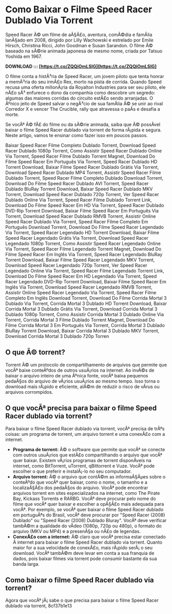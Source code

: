 
 
# Como Baixar o Filme Speed Racer Dublado Via Torrent
 
Speed Racer Ã© um filme de aÃ§Ã£o, aventura, comÃ©dia e famÃ­lia lanÃ§ado em 2008, dirigido por Lilly Wachowski e estrelado por Emile Hirsch, Christina Ricci, John Goodman e Susan Sarandon. O filme Ã© baseado na sÃ©rie animada japonesa de mesmo nome, criada por Tatsuo Yoshida em 1967.
 
**DOWNLOAD ::: [https://t.co/ZQQiOmLSIG](https://t.co/ZQQiOmLSIG)**


 
O filme conta a histÃ³ria de Speed Racer, um jovem piloto que tenta honrar a memÃ³ria do seu irmÃ£o Rex, morto na pista de corrida. Quando Speed recusa uma oferta milionÃ¡ria da Royalton Industries para ser seu piloto, ele nÃ£o sÃ³ enfurece o dono da companhia como descobre um segredo: algumas das maiores corridas do circuito estÃ£o sendo arranjadas. O Ãºnico jeito de Speed salvar o negÃ³cio de sua famÃ­lia Ã© se unir ao rival Corredor X e vencer The Crucible, rally que atravessa o paÃ­s e desafia a morte.
 
Se vocÃª Ã© fÃ£ do filme ou da sÃ©rie animada, saiba que Ã© possÃ­vel baixar o filme Speed Racer dublado via torrent de forma rÃ¡pida e segura. Neste artigo, vamos te ensinar como fazer isso em poucos passos.
 
Baixar Speed Racer Filme Completo Dublado Torrent,  Download Speed Racer Dublado 1080p Torrent,  Como Assistir Speed Racer Dublado Online Via Torrent,  Speed Racer Filme Dublado Torrent Magnet,  Download Do Filme Speed Racer Em Português Via Torrent,  Speed Racer Dublado HD Torrent Download,  Baixar Filme Speed Racer Dublado Grátis Via Torrent,  Download Speed Racer Dublado MP4 Torrent,  Assistir Speed Racer Filme Dublado Torrent,  Speed Racer Filme Completo Dublado Download Torrent,  Download Do Filme Speed Racer Dublado AVI Torrent,  Speed Racer Dublado BluRay Torrent Download,  Baixar Speed Racer Dublado MKV Torrent,  Download Speed Racer Dublado 720p Torrent,  Ver Speed Racer Dublado Online Via Torrent,  Speed Racer Filme Dublado Torrent Link,  Download Do Filme Speed Racer Em HD Via Torrent,  Speed Racer Dublado DVD-Rip Torrent Download,  Baixar Filme Speed Racer Em Português Via Torrent,  Download Speed Racer Dublado RMVB Torrent,  Assistir Online Speed Racer Dublado Via Torrent,  Speed Racer Filme Completo Em Português Download Torrent,  Download Do Filme Speed Racer Legendado Via Torrent,  Speed Racer Legendado HD Torrent Download,  Baixar Filme Speed Racer Legendado Grátis Via Torrent,  Download Speed Racer Legendado 1080p Torrent,  Como Assistir Speed Racer Legendado Online Via Torrent,  Speed Racer Filme Legendado Torrent Magnet,  Download Do Filme Speed Racer Em Inglês Via Torrent,  Speed Racer Legendado BluRay Torrent Download,  Baixar Filme Speed Racer Legendado MKV Torrent,  Download Speed Racer Legendado 720p Torrent,  Ver Speed Racer Legendado Online Via Torrent,  Speed Racer Filme Legendado Torrent Link,  Download Do Filme Speed Racer Em HD Legendado Via Torrent,  Speed Racer Legendado DVD-Rip Torrent Download,  Baixar Filme Speed Racer Em Inglês Via Torrent,  Download Speed Racer Legendado RMVB Torrent,  Assistir Online Speed Racer Legendado Via Torrent,  Speed Racer Filme Completo Em Inglês Download Torrent,  Download Do Filme Corrida Mortal 3 Dublado Via Torrent,  Corrida Mortal 3 Dublado HD Torrent Download,  Baixar Corrida Mortal 3 Dublado Grátis Via Torrent,  Download Corrida Mortal 3 Dublado 1080p Torrent,  Como Assistir Corrida Mortal 3 Dublado Online Via Torrent,  Corrida Mortal 3 Filme Dublado Torrent Magnet,  Download Do Filme Corrida Mortal 3 Em Português Via Torrent,  Corrida Mortal 3 Dublado BluRay Torrent Download,  Baixar Corrida Mortal 3 Dublado MKV Torrent,  Download Corrida Mortal 3 Dublado 720p Torren
 
## O que Ã© torrent?
 
Torrent Ã© um protocolo de compartilhamento de arquivos que permite que vocÃª baixe conteÃºdos de outros usuÃ¡rios na internet. Ao invÃ©s de baixar o arquivo inteiro de uma Ãºnica fonte, vocÃª baixa pequenos pedaÃ§os do arquivo de vÃ¡rios usuÃ¡rios ao mesmo tempo. Isso torna o download mais rÃ¡pido e eficiente, alÃ©m de reduzir o risco de vÃ­rus ou arquivos corrompidos.
 
## O que vocÃª precisa para baixar o filme Speed Racer dublado via torrent?
 
Para baixar o filme Speed Racer dublado via torrent, vocÃª precisa de trÃªs coisas: um programa de torrent, um arquivo torrent e uma conexÃ£o com a internet.
 
- **Programa de torrent:** Ã© o software que permite que vocÃª se conecte com outros usuÃ¡rios que estÃ£o compartilhando o arquivo que vocÃª quer baixar. Existem vÃ¡rios programas de torrent disponÃ­veis na internet, como BitTorrent, uTorrent, qBittorrent e Vuze. VocÃª pode escolher o que preferir e instalÃ¡-lo no seu computador.
- **Arquivo torrent:** Ã© o arquivo que contÃ©m as informaÃ§Ãµes sobre o conteÃºdo que vocÃª quer baixar, como o nome, o tamanho e a localizaÃ§Ã£o dos pedaÃ§os do arquivo. VocÃª pode encontrar arquivos torrent em sites especializados na internet, como The Pirate Bay, Kickass Torrents e RARBG. VocÃª deve procurar pelo nome do filme que vocÃª quer baixar e escolher a opÃ§Ã£o mais adequada para vocÃª. Por exemplo, se vocÃª quer baixar o filme Speed Racer dublado em portuguÃªs do Brasil, vocÃª deve procurar por "Speed Racer (2008) Dublado" ou "Speed Racer (2008) Dublado Bluray". VocÃª deve verificar tambÃ©m a qualidade do vÃ­deo (1080p, 720p ou 480p), o formato do arquivo (MKV ou MP4) e a presenÃ§a ou nÃ£o de legendas.
- **ConexÃ£o com a internet:** Ã© claro que vocÃª precisa estar conectado Ã  internet para baixar o filme Speed Racer dublado via torrent. Quanto maior for a sua velocidade de conexÃ£o, mais rÃ¡pido serÃ¡ o seu download. VocÃª tambÃ©m deve levar em conta a sua franquia de dados, pois baixar filmes via torrent pode consumir bastante da sua banda larga.

## Como baixar o filme Speed Racer dublado via torrent?
 
Agora que vocÃª jÃ¡ sabe o que precisa para baixar o filme Speed Racer dublado via torrent,
 8cf37b1e13
 
